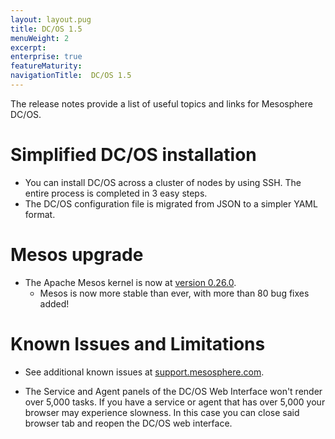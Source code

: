 ```yaml
---
layout: layout.pug
title: DC/OS 1.5
menuWeight: 2
excerpt:
enterprise: true
featureMaturity:
navigationTitle:  DC/OS 1.5
---
```




The release notes provide a list of useful topics and links for Mesosphere DC/OS.

# <a name="dcos"></a>Simplified DC/OS installation

*   You can install DC/OS across a cluster of nodes by using SSH. The entire process is completed in 3 easy steps.
*   The DC/OS configuration file is migrated from JSON to a simpler YAML format. 

# <a name="mesos"></a>Mesos upgrade

*   The Apache Mesos kernel is now at [version 0.26.0][1]. 
    *   Mesos is now more stable than ever, with more than 80 bug fixes added!

# <a name="known-issues"></a>Known Issues and Limitations

*   See additional known issues at <a href="https://support.mesosphere.com" target="_blank">support.mesosphere.com</a>.

*   The Service and Agent panels of the DC/OS Web Interface won't render over 5,000 tasks. If you have a service or agent that has over 5,000 your browser may experience slowness. In this case you can close said browser tab and reopen the DC/OS web interface.

 [1]: https://git-wip-us.apache.org/repos/asf?p=mesos.git;a=blob_plain;f=CHANGELOG;hb=0.26.0